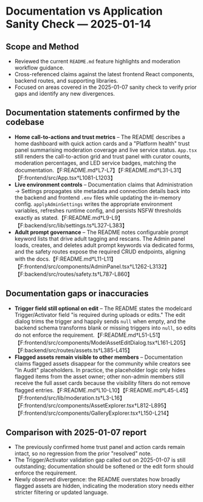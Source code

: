 # Documentation vs Application Sanity Check — 2025-01-14

## Scope and Method
- Reviewed the current `README.md` feature highlights and moderation workflow guidance.
- Cross-referenced claims against the latest frontend React components, backend routes, and supporting libraries.
- Focused on areas covered in the 2025-01-07 sanity check to verify prior gaps and identify any new divergences.

## Documentation statements confirmed by the codebase
- **Home call-to-actions and trust metrics** – The README describes a home dashboard with quick action cards and a "Platform health" trust panel summarising moderation coverage and live service status. `App.tsx` still renders the call-to-action grid and trust panel with curator counts, moderation percentages, and LED service badges, matching the documentation.【F:README.md†L7-L7】【F:README.md†L31-L31】【F:frontend/src/App.tsx†L1081-L1203】
- **Live environment controls** – Documentation claims that Administration → Settings propagates site metadata and connection details back into the backend and frontend `.env` files while updating the in-memory config. `applyAdminSettings` writes the appropriate environment variables, refreshes runtime config, and persists NSFW thresholds exactly as stated.【F:README.md†L9-L9】【F:backend/src/lib/settings.ts†L327-L383】
- **Adult prompt governance** – The README notes configurable prompt keyword lists that drive adult tagging and rescans. The Admin panel loads, creates, and deletes adult prompt keywords via dedicated forms, and the safety routes expose the required CRUD endpoints, aligning with the docs.【F:README.md†L11-L11】【F:frontend/src/components/AdminPanel.tsx†L1262-L3132】【F:backend/src/routes/safety.ts†L787-L860】

## Documentation gaps or inaccuracies
- **Trigger field still optional on edit** – The README states the modelcard Trigger/Activator field "is required during uploads or edits." The edit dialog trims the trigger and happily sends `null` when empty, and the backend schema transforms blank or missing triggers into `null`, so edits do not enforce the requirement.【F:README.md†L51-L51】【F:frontend/src/components/ModelAssetEditDialog.tsx†L161-L205】【F:backend/src/routes/assets.ts†L385-L415】
- **Flagged assets remain visible to other members** – Documentation claims flagged assets disappear for the community while creators see "In Audit" placeholders. In practice, the placeholder logic only hides flagged items from the asset owner; other non-admin members still receive the full asset cards because the visibility filters do not remove flagged entries.【F:README.md†L10-L10】【F:README.md†L45-L45】【F:frontend/src/lib/moderation.ts†L3-L16】【F:frontend/src/components/AssetExplorer.tsx†L812-L895】【F:frontend/src/components/GalleryExplorer.tsx†L150-L214】

## Comparison with 2025-01-07 report
- The previously confirmed home trust panel and action cards remain intact, so no regression from the prior "resolved" note.
- The Trigger/Activator validation gap called out on 2025-01-07 is still outstanding; documentation should be softened or the edit form should enforce the requirement.
- Newly observed divergence: the README overstates how broadly flagged assets are hidden, indicating the moderation story needs either stricter filtering or updated language.

